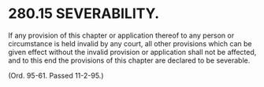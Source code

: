 280.15 SEVERABILITY.
====================

If any provision of this chapter or application thereof to any person or
circumstance is held invalid by any court, all other provisions which
can be given effect without the invalid provision or application shall
not be affected, and to this end the provisions of this chapter are
declared to be severable.

(Ord. 95-61. Passed 11-2-95.)
